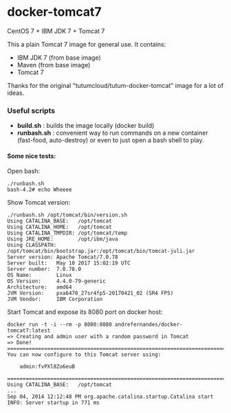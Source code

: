 docker-tomcat7
==============

CentOS 7 + IBM JDK 7 + Tomcat 7

This a plain Tomcat 7 image for general use. It contains:

* IBM JDK 7 (from base image)
* Maven (from base image)
* Tomcat 7

Thanks for the original "tutumcloud/tutum-docker-tomcat" image
for a lot of ideas.

### Useful scripts

* **build.sh** : builds the image locally (docker build)
* **runbash.sh** : convenient way to run commands on a new
container (fast-food, auto-destroy) or even to just
open a bash shell to play.

#### Some nice tests:

Open bash:

    ./runbash.sh
    bash-4.2# echo Wheeee

Show Tomcat version:

    ./runbash.sh /opt/tomcat/bin/version.sh
    Using CATALINA_BASE:   /opt/tomcat
    Using CATALINA_HOME:   /opt/tomcat
    Using CATALINA_TMPDIR: /opt/tomcat/temp
    Using JRE_HOME:        /opt/ibm/java
    Using CLASSPATH:       /opt/tomcat/bin/bootstrap.jar:/opt/tomcat/bin/tomcat-juli.jar
    Server version: Apache Tomcat/7.0.78
    Server built:   May 10 2017 15:02:19 UTC
    Server number:  7.0.78.0
    OS Name:        Linux
    OS Version:     4.4.0-79-generic
    Architecture:   amd64
    JVM Version:    pxa6470_27sr4fp5-20170421_02 (SR4 FP5)
    JVM Vendor:     IBM Corporation

Start Tomcat and expose its 8080 port on docker host:

    docker run -t -i --rm -p 8080:8080 andrefernandes/docker-tomcat7:latest
    => Creating and admin user with a random password in Tomcat
    => Done!
    ========================================================================
    You can now configure to this Tomcat server using:
    
        admin:fvPXl8Zo6euB
    
    ========================================================================
    Using CATALINA_BASE:   /opt/tomcat
    ...
    Sep 04, 2014 12:12:48 PM org.apache.catalina.startup.Catalina start
    INFO: Server startup in 771 ms

